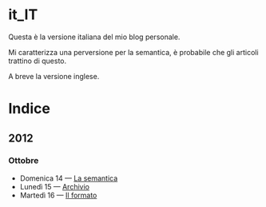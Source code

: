 it_IT
=====

Questa è la versione italiana del mio blog personale.

Mi caratterizza una perversione per la semantica, è probabile che gli articoli
trattino di questo.

A breve la versione inglese.

Indice
======

2012
----

### Ottobre

- Domenica 14 — [La semantica](https://github.com/yuchi/it_IT/blob/master/2012/10/14/la_semantica.md)
- Lunedì 15 — [Archivio](https://github.com/yuchi/it_IT/blob/master/2012/10/15/archivio.md)
- Martedì 16 — [Il formato](https://github.com/yuchi/it_IT/blob/master/2012/10/16/il_formato.md)
